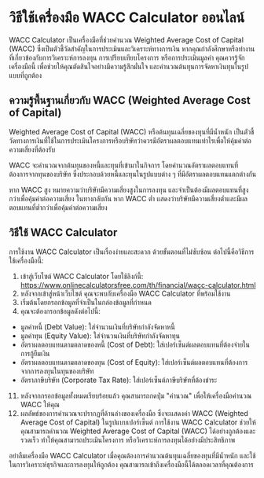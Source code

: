 วิธีใช้เครื่องมือ WACC Calculator ออนไลน์
=========================================

WACC Calculator เป็นเครื่องมือที่ช่วยคำนวณ Weighted Average Cost of Capital (WACC) ซึ่งเป็นตัวชี้วัดสำคัญในการประเมินและวิเคราะห์ทางการเงิน หากคุณกำลังศึกษาหรือทำงานที่เกี่ยวข้องกับการวิเคราะห์การลงทุน การเปรียบเทียบโครงการ หรือการประเมินมูลค่า คุณควรรู้จักเครื่องมือนี้ เพื่อช่วยให้คุณตัดสินใจอย่างมีความรู้สึกมั่นใจ และคำนวณต้นทุนการจัดหาเงินทุนในรูปแบบที่ถูกต้อง

ความรู้พื้นฐานเกี่ยวกับ WACC (Weighted Average Cost of Capital)
---------------------------------------------------------------

Weighted Average Cost of Capital (WACC) หรือต้นทุนเฉลี่ยของทุนที่มีน้ำหนัก เป็นตัวชี้วัดทางการเงินที่ใช้ในการประเมินโครงการหรือบริษัทว่าควรมีอัตราผลตอบแทนเท่าไรเพื่อให้คุ้มค่าต่อความเสี่ยงที่ต้องรับ

WACC จะคำนวณจากต้นทุนของหนี้และทุนที่เข้ามาในกิจการ โดยคำนวณอัตราผลตอบแทนที่ต้องการจากทุนของบริษัท ซึ่งประกอบด้วยหนี้และทุนในรูปแบบต่าง ๆ ที่มีอัตราผลตอบแทนแตกต่างกัน

หาก WACC สูง หมายความว่าบริษัทมีความเสี่ยงสูงในการลงทุน และจำเป็นต้องมีผลตอบแทนที่สูงกว่าเพื่อคุ้มค่าต่อความเสี่ยง ในทางกลับกัน หาก WACC ต่ำ แสดงว่าบริษัทมีความเสี่ยงต่ำและมีผลตอบแทนที่ต่ำกว่าเพื่อคุ้มค่าต่อความเสี่ยง

วิธีใช้ WACC Calculator
-----------------------

การใช้งาน WACC Calculator เป็นเรื่องง่ายและสะดวก ด้วยขั้นตอนที่ไม่ซับซ้อน ต่อไปนี้คือวิธีการใช้เครื่องมือนี้:

1. เข้าสู่เว็บไซต์ WACC Calculator โดยใช้ลิงก์นี้: <https://www.onlinecalculatorsfree.com/th/financial/wacc-calculator.html>
2. หลังจากเข้าสู่หน้าเว็บไซต์ คุณจะพบกับเครื่องมือ WACC Calculator ที่พร้อมใช้งาน
3. เริ่มต้นโดยกรอกข้อมูลที่จำเป็นในกล่องข้อมูลที่กำหนด
4. คุณจะต้องกรอกข้อมูลดังต่อไปนี้:

- มูลค่าหนี้ (Debt Value): ใส่จำนวนเงินที่บริษัทกำลังจัดหาหนี้
- มูลค่าทุน (Equity Value): ใส่จำนวนเงินที่บริษัทกำลังจัดหาทุน
- อัตราผลตอบแทนตามตลาดของหนี้ (Cost of Debt): ใส่เปอร์เซ็นต์ผลตอบแทนที่ต้องจ่ายในการกู้ยืมเงิน
- อัตราผลตอบแทนตามตลาดของทุน (Cost of Equity): ใส่เปอร์เซ็นต์ผลตอบแทนที่ต้องการจากการลงทุนในทุนของบริษัท
- อัตราภาษีบริษัท (Corporate Tax Rate): ใส่เปอร์เซ็นต์ภาษีบริษัทที่ต้องชำระ

11. หลังจากกรอกข้อมูลทั้งหมดเรียบร้อยแล้ว คุณสามารถกดปุ่ม "คำนวณ" เพื่อให้เครื่องมือคำนวณ WACC ให้คุณ
12. ผลลัพธ์ของการคำนวณจะปรากฏที่ด้านล่างของเครื่องมือ ซึ่งจะแสดงค่า WACC (Weighted Average Cost of Capital) ในรูปแบบเปอร์เซ็นต์
การใช้งาน WACC Calculator ช่วยให้คุณสามารถคำนวณ Weighted Average Cost of Capital (WACC) ได้อย่างถูกต้องและรวดเร็ว ทำให้คุณสามารถประเมินโครงการ หรือวิเคราะห์การลงทุนได้อย่างมีประสิทธิภาพ

อย่าลืมเครื่องมือ WACC Calculator เมื่อคุณต้องการคำนวณต้นทุนเฉลี่ยของทุนที่มีน้ำหนัก และใช้ในการวิเคราะห์ธุรกิจและการลงทุนให้ถูกต้อง คุณสามารถเข้าถึงเครื่องมือนี้ได้ตลอดเวลาที่คุณต้องการ